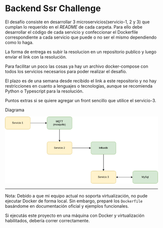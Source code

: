 # Backend Ssr Challenge

El desafío consiste en desarrollar 3 microservicios(servicio-1, 2 y 3) que cumplan lo requerido en el *README* de cada carpeta.
Para ello debe desarrollar el código de cada servicio y confeccionar el Dockerfile correspondiente a cada servicio que puede o no ser el mismo dependiendo como lo haga.

La forma de entrega es subir la resolucion en un repositorio publico y luego envíar el link con la resolución.

Para facilitar un poco las cosas ya hay un archivo docker-compose con todos los servicios necesarios para poder realizar el desafío.

El plazo es de una semana desde recibido el link a este repositorio y no hay restricciones en cuanto a lenguajes o tecnologías, aunque se recomienda Python o Typescript para la resolución.

Puntos extras si se quiere agregar un front sencillo que utilice el servicio-3.

Diagrama

![Esquema de resolución](./challenge.png "Esquema de resolución")


---------------------------

Nota: Debido a que mi equipo actual no soporta virtualización, no pude ejecutar Docker de forma local. Sin embargo, preparé los `Dockerfile` basándome en documentación oficial y ejemplos funcionales.

Si ejecutás este proyecto en una máquina con Docker y virtualización habilitados, debería correr correctamente.
